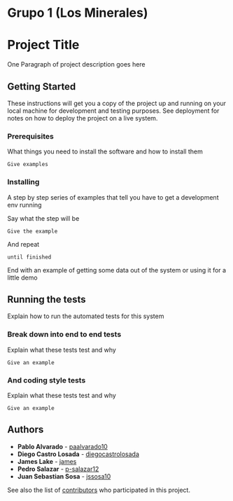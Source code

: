 # Grupo 1 (Los Minerales)
# Project Title

One Paragraph of project description goes here

## Getting Started

These instructions will get you a copy of the project up and running on your local machine for development and testing purposes. See deployment for notes on how to deploy the project on a live system.

### Prerequisites

What things you need to install the software and how to install them

```
Give examples
```

### Installing

A step by step series of examples that tell you have to get a development env running

Say what the step will be

```
Give the example
```

And repeat

```
until finished
```

End with an example of getting some data out of the system or using it for a little demo

## Running the tests

Explain how to run the automated tests for this system

### Break down into end to end tests

Explain what these tests test and why

```
Give an example
```

### And coding style tests

Explain what these tests test and why

```
Give an example
```


## Authors

* **Pablo Alvarado** - [paalvarado10](https://github.com/paalvarado10)
* **Diego Castro Losada** - [diegocastrolosada](https://github.com/diegocastrolosada)
* **James Lake** - [james](https://github.com/jssosa10)
* **Pedro Salazar** - [p-salazar12](https://github.com/p-salazar12)
* **Juan Sebastian Sosa** - [jssosa10](https://github.com/jssosa10)

See also the list of [contributors](https://github.com/your/project/contributors) who participated in this project.
